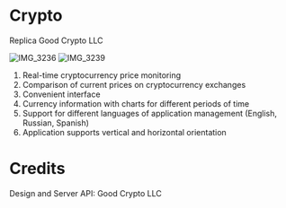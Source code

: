 # Crypto
Replica Good Crypto LLC

![IMG_3236](https://user-images.githubusercontent.com/32749258/63181644-2f517280-c059-11e9-8339-11edbe4dcfd5.jpeg) ![IMG_3239](https://user-images.githubusercontent.com/32749258/63181646-2fea0900-c059-11e9-94b8-96196156db46.png)



1. Real-time cryptocurrency price monitoring
2. Comparison of current prices on cryptocurrency exchanges
3. Convenient interface
4. Currency information with charts for different periods of time
5. Support for different languages of application management (English, Russian, Spanish)
6. Application supports vertical and horizontal orientation

# Credits 
Design and Server API: Good Crypto LLC
